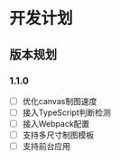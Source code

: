 # 开发计划

## 版本规划

### 1.1.0

- [ ] 优化canvas制图速度
- [ ] 接入TypeScript判断检测
- [ ] 接入Webpack配置
- [ ] 支持多尺寸制图模板
- [ ] 支持前台应用
